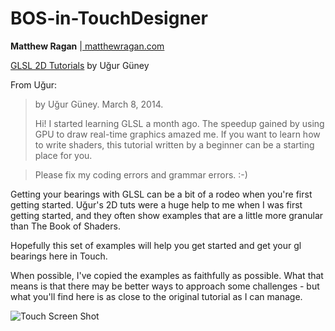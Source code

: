 # BOS-in-TouchDesigner

**Matthew Ragan** |[ matthewragan.com ](http://matthewragan.com) 

[GLSL 2D Tutorials](https://www.shadertoy.com/view/Md23DV)
by Uğur Güney

From Uğur:

>by Uğur Güney. March 8, 2014. 
>
>Hi! I started learning GLSL a month ago. The speedup gained by using
>GPU to draw real-time graphics amazed me. If you want to learn
>how to write shaders, this tutorial written by a beginner can be
>a starting place for you.

>Please fix my coding errors and grammar errors. :-)

Getting your bearings with GLSL can be a bit of a rodeo when you're first getting started. Uğur's 2D tuts were a huge help to me when I was first getting started, and they often show examples that are a little more granular than The Book of Shaders. 

Hopefully this set of examples will help you get started and get your gl bearings here in Touch.

When possible, I've copied the examples as faithfully as possible. What that means is that there may be better ways to approach some challenges - but what you'll find here is as close to the original tutorial as I can manage.

![Touch Screen Shot](https://raw.githubusercontent.com/raganmd/BOS-in-TouchDesigner/master/repo-assets/BOS-screen-shot.PNG)
